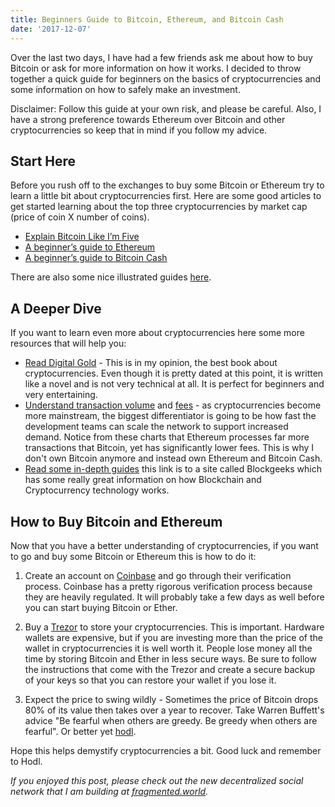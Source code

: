 ```yaml
---
title: Beginners Guide to Bitcoin, Ethereum, and Bitcoin Cash
date: '2017-12-07'
---
```


Over the last two days, I have had a few friends ask me about how to buy Bitcoin or ask for more information on how it works. I decided to throw together a quick guide for beginners on the basics of cryptocurrencies and some information on how to safely make an investment.

Disclaimer: Follow this guide at your own risk, and please be careful. Also, I have a strong preference towards Ethereum over Bitcoin and other cryptocurrencies so keep that in mind if you follow my advice.

## Start Here

Before you rush off to the exchanges to buy some Bitcoin or Ethereum try to learn a little bit about cryptocurrencies first. Here are some good articles to get started learning about the top three cryptocurrencies by market cap (price of coin X number of coins).

- [Explain Bitcoin Like I’m Five](https://medium.freecodecamp.org/explain-bitcoin-like-im-five-73b4257ac833)
- [A beginner’s guide to Ethereum](https://blog.coinbase.com/a-beginners-guide-to-ethereum-46dd486ceecf)
- [A beginner’s guide to Bitcoin Cash](https://medium.com/@linda.xie/a-beginners-guide-to-bitcoin-cash-34b003f357c8)

There are also some nice illustrated guides [here](https://www.upfolio.com/guides).

## A Deeper Dive

If you want to learn even more about cryptocurrencies here some more resources that will help you:

- [Read Digital Gold](https://smile.amazon.com/Digital-Gold-Bitcoin-Millionaires-Reinvent/dp/006236250X/ref=sr_1_1?s=books&ie=UTF8&qid=1512688126&sr=1-1&keywords=digital+gold) - This is in my opinion, the best book about cryptocurrencies. Even though it is pretty dated at this point, it is written like a novel and is not very technical at all. It is perfect for beginners and very entertaining.
- [Understand transaction volume](https://bitinfocharts.com/comparison/transactions-btc-eth-bch.html) and [fees](https://bitinfocharts.com/comparison/transactionfees-btc-eth-bch.html) - as cryptocurrencies become more mainstream, the biggest differentiator is going to be how fast the development teams can scale the network to support increased demand. Notice from these charts that Ethereum processes far more transactions that Bitcoin, yet has significantly lower fees. This is why I don't own Bitcoin anymore and instead own Ethereum and Bitcoin Cash.
- [Read some in-depth guides](https://blockgeeks.com/guides/) this link is to a site called Blockgeeks which has some really great information on how Blockchain and Cryptocurrency technology works.

## How to Buy Bitcoin and Ethereum

Now that you have a better understanding of cryptocurrencies, if you want to go and buy some Bitcoin or Ethereum this is how to do it:

1. Create an account on [Coinbase](https://www.coinbase.com) and go through their verification process. Coinbase has a pretty rigorous verification process because they are heavily regulated. It will probably take a few days as well before you can start buying Bitcoin or Ether.

2. Buy a [Trezor](https://trezor.io/) to store your cryptocurrencies. This is important. Hardware wallets are expensive, but if you are investing more than the price of the wallet in cryptocurrencies it is well worth it. People lose money all the time by storing Bitcoin and Ether in less secure ways. Be sure to follow the instructions that come with the Trezor and create a secure backup of your keys so that you can restore your wallet if you lose it.

3. Expect the price to swing wildly - Sometimes the price of Bitcoin drops 80% of its value then takes over a year to recover. Take Warren Buffett's advice "Be fearful when others are greedy. Be greedy when others are fearful". Or better yet [hodl](https://www.reddit.com/r/Bitcoin/comments/2b8t78/whats_hodl/?st=jax4730i&sh=0c5ae9d0).

Hope this helps demystify cryptocurrencies a bit. Good luck and remember to Hodl.

_If you enjoyed this post, please check out the new decentralized social network that I am building at [fragmented.world](http://www.fragmented.world/)._
